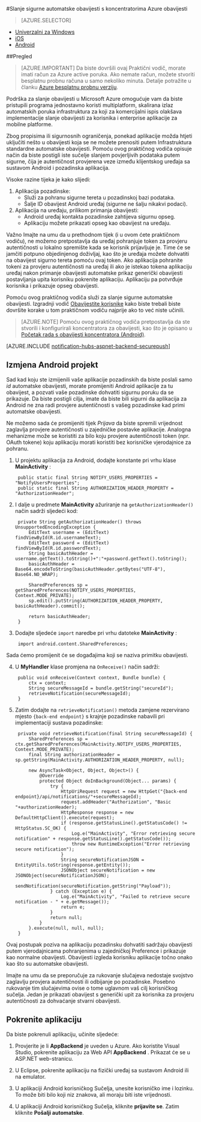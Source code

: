 <properties
    pageTitle="Slanje sigurne automatske obavijesti s koncentratorima Azure obavijesti"
    description="Saznajte kako poslati sigurnu automatske obavijesti aplikacija za Android s Azure. Primjere koda pisane Java i C#."
    documentationCenter="android"
    keywords="automatske obavijesti, slanje obavijesti, slanje poruka, android automatske obavijesti"
    authors="ysxu"
    manager="erikre"
    editor=""
    services="notification-hubs"/>

<tags
    ms.service="notification-hubs"
    ms.workload="mobile"
    ms.tgt_pltfrm="android"
    ms.devlang="java"
    ms.topic="article"
    ms.date="06/29/2016" 
    ms.author="yuaxu"/>

#<a name="sending-secure-push-notifications-with-azure-notification-hubs"></a>Slanje sigurne automatske obavijesti s koncentratorima Azure obavijesti

> [AZURE.SELECTOR]
- [Univerzalni za Windows](notification-hubs-aspnet-backend-windows-dotnet-wns-secure-push-notification.md)
- [iOS](notification-hubs-aspnet-backend-ios-push-apple-apns-secure-notification.md)
- [Android](notification-hubs-aspnet-backend-android-secure-google-gcm-push-notification.md)

##<a name="overview"></a>Pregled

> [AZURE.IMPORTANT] Da biste dovršili ovaj Praktični vodič, morate imati račun za Azure active poruka. Ako nemate račun, možete stvoriti besplatnu probnu računa u samo nekoliko minuta. Detalje potražite u članku [Azure besplatnu probnu verziju](https://azure.microsoft.com/pricing/free-trial/?WT.mc_id=A643EE910&amp;returnurl=http%3A%2F%2Fazure.microsoft.com%2Fen-us%2Fdocumentation%2Farticles%2Fpartner-xamarin-notification-hubs-ios-get-started).

Podrška za slanje obavijesti u Microsoft Azure omogućuje vam da biste pristupili programa jednostavno koristi multiplatform, skalirana izlaz automatskih poruka infrastruktura za koji za komercijalni ispis olakšava implementacije slanje obavijesti za korisnika i enterprise aplikacije za mobilne platforme.

Zbog propisima ili sigurnosnih ograničenja, ponekad aplikacije možda htjeti uključiti nešto u obavijesti koja se ne možete prenositi putem Infrastruktura standardne automatske obavijesti. Pomoću ovog praktičnog vodiča opisuje način da biste postigli iste sučelje slanjem povjerljivih podataka putem sigurne, čija je autentičnost provjerena veze između klijentskog uređaja sa sustavom Android i pozadinska aplikacija.

Visoke razine tijeka je kako slijedi:

1. Aplikacija pozadinske:
    - Služi za pohranu sigurne tereta u pozadinskoj bazi podataka.
    - Šalje ID obavijest Android uređaj (sigurne ne šalju nikakvi podaci).
2. Aplikacija na uređaju, prilikom primanja obavijesti:
    - Android uređaj kontakta pozadinske zahtijeva sigurnu opseg.
    - Aplikaciju možete prikazati opseg kao obavijest na uređaju.

Važno Imajte na umu da u prethodnom tijek (i u ovom ćete praktičnom vodiču), ne možemo pretpostavlja da uređaj pohranjuje token za provjeru autentičnosti u lokalno spremište kada se korisnik prijavljuje je. Time će se jamčiti potpuno objedinjenog doživljaj, kao što je uređaja možete dohvatiti na obavijest sigurno tereta pomoću ovaj token. Ako aplikacija pohranite tokeni za provjeru autentičnosti na uređaj ili ako je istekao tokena aplikaciju uređaj nakon primanje obavijesti automatske prikaz generički obavijesti postavljanja upita korisniku pokrenite aplikaciju. Aplikaciju pa potvrđuje korisnika i prikazuje opseg obavijesti.

Pomoću ovog praktičnog vodiča služi za slanje sigurne automatske obavijesti. Izgradnji vodič [Obavijestite korisnike](notification-hubs-aspnet-backend-gcm-android-push-to-user-google-notification.md) kako biste trebali biste dovršite korake u tom praktičnom vodiču najprije ako to već niste učinili.

> [AZURE.NOTE] Pomoću ovog praktičnog vodiča pretpostavlja da ste stvorili i konfigurirali koncentratora za obavijesti, kao što je opisano u [Početak rada s obavijesti koncentratora (Android)](notification-hubs-android-push-notification-google-gcm-get-started.md).

[AZURE.INCLUDE [notification-hubs-aspnet-backend-securepush](../../includes/notification-hubs-aspnet-backend-securepush.md)]

## <a name="modify-the-android-project"></a>Izmjena Android projekt

Sad kad koju ste izmijenili vaše aplikacije pozadinskih da biste poslali samo *id* automatske obavijesti, morate promijeniti Android aplikacije za tu obavijest, a pozvati vaše pozadinske dohvatiti sigurnu poruku da se prikazuje.
Da biste postigli cilja, imate da biste bili sigurni da aplikacija za Android ne zna radi provjere autentičnosti s vašeg pozadinske kad primi automatske obavijesti.

Ne možemo sada će promijeniti tijek *Prijava* da biste spremili vrijednost zaglavlja provjere autentičnosti u zajedničke postavke aplikacije. Analogna mehanizme može se koristiti za bilo koju provjere autentičnosti token (npr. OAuth tokene) koju aplikaciju morati koristiti bez korisničke vjerodajnice za pohranu.

1. U projektu aplikacija za Android, dodajte konstante pri vrhu klase **MainActivity** :

        public static final String NOTIFY_USERS_PROPERTIES = "NotifyUsersProperties";
        public static final String AUTHORIZATION_HEADER_PROPERTY = "AuthorizationHeader";

2. I dalje u predmete **MainActivity** ažuriranje na `getAuthorizationHeader()` način sadrži sljedeći kod:

        private String getAuthorizationHeader() throws UnsupportedEncodingException {
            EditText username = (EditText) findViewById(R.id.usernameText);
            EditText password = (EditText) findViewById(R.id.passwordText);
            String basicAuthHeader = username.getText().toString()+":"+password.getText().toString();
            basicAuthHeader = Base64.encodeToString(basicAuthHeader.getBytes("UTF-8"), Base64.NO_WRAP);

            SharedPreferences sp = getSharedPreferences(NOTIFY_USERS_PROPERTIES, Context.MODE_PRIVATE);
            sp.edit().putString(AUTHORIZATION_HEADER_PROPERTY, basicAuthHeader).commit();

            return basicAuthHeader;
        }

3. Dodajte sljedeće `import` naredbe pri vrhu datoteke **MainActivity** :

        import android.content.SharedPreferences;

Sada ćemo promijenit će se događajima koji se naziva primitku obavijesti.

4. U **MyHandler** klase promjena na `OnReceive()` način sadrži:

        public void onReceive(Context context, Bundle bundle) {
            ctx = context;
            String secureMessageId = bundle.getString("secureId");
            retrieveNotification(secureMessageId);
        }

5. Zatim dodajte na `retrieveNotification()` metoda zamjene rezervirano mjesto `{back-end endpoint}` s krajnje pozadinske nabavili pri implementaciji sustava pozadinske:

        private void retrieveNotification(final String secureMessageId) {
            SharedPreferences sp = ctx.getSharedPreferences(MainActivity.NOTIFY_USERS_PROPERTIES, Context.MODE_PRIVATE);
            final String authorizationHeader = sp.getString(MainActivity.AUTHORIZATION_HEADER_PROPERTY, null);

            new AsyncTask<Object, Object, Object>() {
                @Override
                protected Object doInBackground(Object... params) {
                    try {
                        HttpUriRequest request = new HttpGet("{back-end endpoint}/api/notifications/"+secureMessageId);
                        request.addHeader("Authorization", "Basic "+authorizationHeader);
                        HttpResponse response = new DefaultHttpClient().execute(request);
                        if (response.getStatusLine().getStatusCode() != HttpStatus.SC_OK) {
                            Log.e("MainActivity", "Error retrieving secure notification" + response.getStatusLine().getStatusCode());
                            throw new RuntimeException("Error retrieving secure notification");
                        }
                        String secureNotificationJSON = EntityUtils.toString(response.getEntity());
                        JSONObject secureNotification = new JSONObject(secureNotificationJSON);
                        sendNotification(secureNotification.getString("Payload"));
                    } catch (Exception e) {
                        Log.e("MainActivity", "Failed to retrieve secure notification - " + e.getMessage());
                        return e;
                    }
                    return null;
                }
            }.execute(null, null, null);
        }


Ovaj postupak poziva na aplikaciju pozadinsku dohvatiti sadržaju obavijesti putem vjerodajnicama pohranjenima u zajedničkoj Preference i prikazuje kao normalne obavijesti. Obavijesti izgleda korisniku aplikacije točno onako kao što su automatske obavijesti.

Imajte na umu da se preporučuje za rukovanje slučajeva nedostaje svojstvo zaglavlju provjera autentičnosti ili odbijanje po pozadinske. Posebno rukovanje tim slučajevima ovise o tome uglavnom vaš cilj korisničkog sučelja. Jedan je prikazati obavijest s generički upit za korisnika za provjeru autentičnosti za dohvaćanje stvarni obavijesti.

## <a name="run-the-application"></a>Pokrenite aplikaciju

Da biste pokrenuli aplikaciju, učinite sljedeće:

1. Provjerite je li **AppBackend** je uveden u Azure. Ako koristite Visual Studio, pokrenite aplikaciju za Web API **AppBackend** . Prikazat će se u ASP.NET web-stranicu.

2. U Eclipse, pokrenite aplikaciju na fizički uređaj sa sustavom Android ili na emulator.

3. U aplikaciji Android korisničkog Sučelja, unesite korisničko ime i lozinku. To može biti bilo koji niz znakova, ali moraju biti iste vrijednosti.

4. U aplikaciji Android korisničkog Sučelja, kliknite **prijavite se**. Zatim kliknite **Pošalji automatske**.
